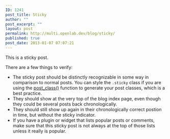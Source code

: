 ```yaml
---
ID: 1241
post_title: Sticky
author: ""
post_excerpt: ""
layout: post
permalink: http://multi.openlab.dev/blog/sticky/
published: true
post_date: 2013-01-07 07:07:21
---
```

This is a sticky post.

There are a few things to verify:
<ul>
	<li>The sticky post should be distinctly recognizable in some way in comparison to normal posts. You can style the <code>.sticky</code> class if you are using the <a title="WordPress Codex post_class() Function" href="http://codex.wordpress.org/Function_Reference/post_class" target="_blank">post_class()</a> function to generate your post classes, which is a best practice.</li>
	<li>They should show at the very top of the blog index page, even though they could be several posts back chronologically.</li>
	<li>They should still show up again in their chronologically correct postion in time, but without the sticky indicator.</li>
	<li>If you have a plugin or widget that lists popular posts or comments, make sure that this sticky post is not always at the top of those lists unless it really is popular.</li>
</ul>